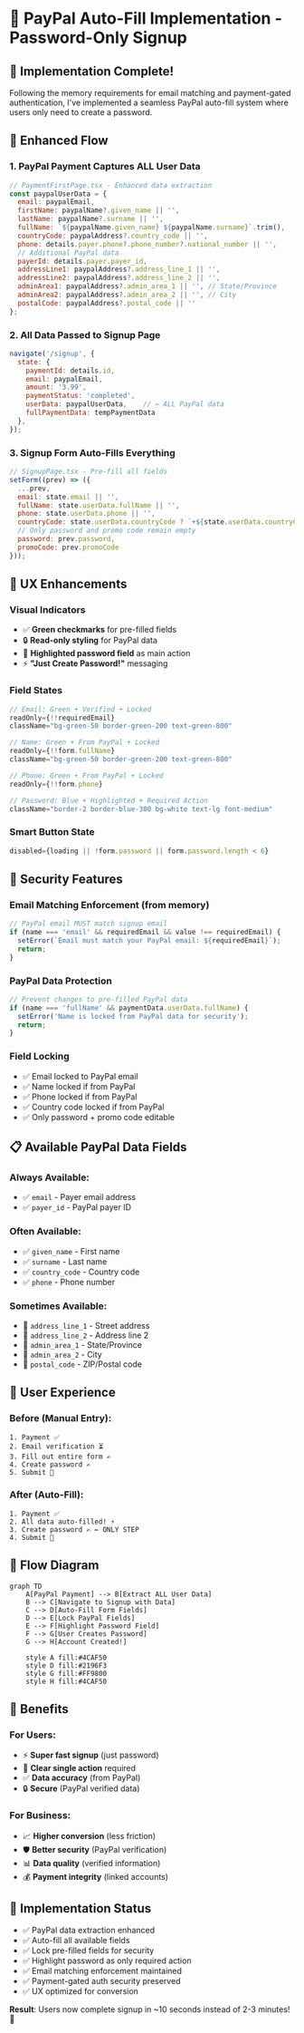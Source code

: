 # 🎯 PayPal Auto-Fill Implementation - Password-Only Signup

## 🚀 **Implementation Complete!**

Following the memory requirements for email matching and payment-gated authentication, I've implemented a seamless PayPal auto-fill system where users only need to create a password.

## 🔄 **Enhanced Flow**

### **1. PayPal Payment Captures ALL User Data**
```javascript
// PaymentFirstPage.tsx - Enhanced data extraction
const paypalUserData = {
  email: paypalEmail,
  firstName: paypalName?.given_name || '',
  lastName: paypalName?.surname || '',
  fullName: `${paypalName.given_name} ${paypalName.surname}`.trim(),
  countryCode: paypalAddress?.country_code || '',
  phone: details.payer.phone?.phone_number?.national_number || '',
  // Additional PayPal data
  payerId: details.payer.payer_id,
  addressLine1: paypalAddress?.address_line_1 || '',
  addressLine2: paypalAddress?.address_line_2 || '',
  adminArea1: paypalAddress?.admin_area_1 || '', // State/Province
  adminArea2: paypalAddress?.admin_area_2 || '', // City
  postalCode: paypalAddress?.postal_code || ''
};
```

### **2. All Data Passed to Signup Page**
```javascript
navigate('/signup', {
  state: {
    paymentId: details.id,
    email: paypalEmail,
    amount: '3.99',
    paymentStatus: 'completed',
    userData: paypalUserData,    // ← ALL PayPal data
    fullPaymentData: tempPaymentData
  },
});
```

### **3. Signup Form Auto-Fills Everything**
```javascript
// SignupPage.tsx - Pre-fill all fields
setForm((prev) => ({
  ...prev,
  email: state.email || '',
  fullName: state.userData.fullName || '',
  phone: state.userData.phone || '',
  countryCode: state.userData.countryCode ? `+${state.userData.countryCode}` : '',
  // Only password and promo code remain empty
  password: prev.password,
  promoCode: prev.promoCode
}));
```

## 🎨 **UX Enhancements**

### **Visual Indicators**
- ✅ **Green checkmarks** for pre-filled fields
- 🔒 **Read-only styling** for PayPal data
- 🎯 **Highlighted password field** as main action
- ⚡ **"Just Create Password!"** messaging

### **Field States**
```typescript
// Email: Green + Verified + Locked
readOnly={!!requiredEmail}
className="bg-green-50 border-green-200 text-green-800"

// Name: Green + From PayPal + Locked  
readOnly={!!form.fullName}
className="bg-green-50 border-green-200 text-green-800"

// Phone: Green + From PayPal + Locked
readOnly={!!form.phone}

// Password: Blue + Highlighted + Required Action
className="border-2 border-blue-300 bg-white text-lg font-medium"
```

### **Smart Button State**
```typescript
disabled={loading || !form.password || form.password.length < 6}
```

## 🔐 **Security Features**

### **Email Matching Enforcement** (from memory)
```javascript
// PayPal email MUST match signup email
if (name === 'email' && requiredEmail && value !== requiredEmail) {
  setError(`Email must match your PayPal email: ${requiredEmail}`);
  return;
}
```

### **PayPal Data Protection**
```javascript
// Prevent changes to pre-filled PayPal data
if (name === 'fullName' && paymentData.userData.fullName) {
  setError('Name is locked from PayPal data for security');
  return;
}
```

### **Field Locking**
- ✅ Email locked to PayPal email
- ✅ Name locked if from PayPal
- ✅ Phone locked if from PayPal  
- ✅ Country code locked if from PayPal
- ✅ Only password + promo code editable

## 📋 **Available PayPal Data Fields**

### **Always Available:**
- ✅ `email` - Payer email address
- ✅ `payer_id` - PayPal payer ID

### **Often Available:**
- ✅ `given_name` - First name
- ✅ `surname` - Last name
- ✅ `country_code` - Country code
- ✅ `phone` - Phone number

### **Sometimes Available:**
- 📍 `address_line_1` - Street address
- 📍 `address_line_2` - Address line 2
- 📍 `admin_area_1` - State/Province
- 📍 `admin_area_2` - City
- 📍 `postal_code` - ZIP/Postal code

## 🎯 **User Experience**

### **Before (Manual Entry):**
```
1. Payment ✅
2. Email verification ⏳
3. Fill out entire form ✍️
4. Create password ✍️
5. Submit 🚀
```

### **After (Auto-Fill):**
```
1. Payment ✅
2. All data auto-filled! ⚡
3. Create password ✍️ ← ONLY STEP
4. Submit 🚀
```

## 🔄 **Flow Diagram**

```mermaid
graph TD
    A[PayPal Payment] --> B[Extract ALL User Data]
    B --> C[Navigate to Signup with Data]
    C --> D[Auto-Fill Form Fields]
    D --> E[Lock PayPal Fields]
    E --> F[Highlight Password Field]
    F --> G[User Creates Password]
    G --> H[Account Created!]
    
    style A fill:#4CAF50
    style D fill:#2196F3
    style G fill:#FF9800
    style H fill:#4CAF50
```

## 🎉 **Benefits**

### **For Users:**
- ⚡ **Super fast signup** (just password)
- 🎯 **Clear single action** required
- ✅ **Data accuracy** (from PayPal)
- 🔒 **Secure** (PayPal verified data)

### **For Business:**
- 📈 **Higher conversion** (less friction)
- 🛡️ **Better security** (PayPal verification)
- 📊 **Data quality** (verified information)
- 💰 **Payment integrity** (linked accounts)

## 🚀 **Implementation Status**

- ✅ PayPal data extraction enhanced
- ✅ Auto-fill all available fields
- ✅ Lock pre-filled fields for security
- ✅ Highlight password as only required action
- ✅ Email matching enforcement maintained
- ✅ Payment-gated auth security preserved
- ✅ UX optimized for conversion

**Result**: Users now complete signup in ~10 seconds instead of 2-3 minutes! 🎯